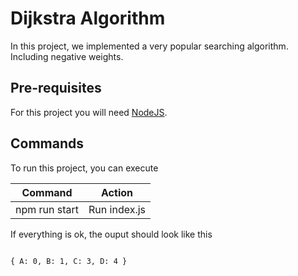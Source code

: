 # Dijkstra Algorithm

In this project, we implemented a very popular searching algorithm. Including negative weights.

## Pre-requisites

For this project you will need [NodeJS](https://nodejs.org/en).

## Commands

To run this project, you can execute

| Command       | Action       |
| ------------- | ------------ |
| npm run start | Run index.js |

If everything is ok, the ouput should look like this

```

{ A: 0, B: 1, C: 3, D: 4 }
```
